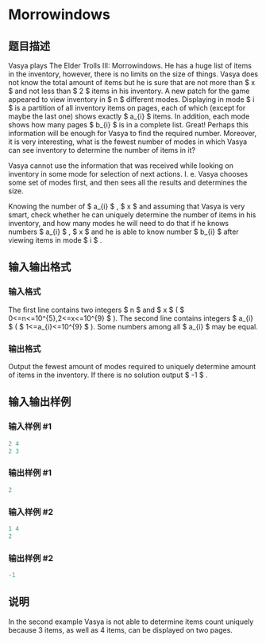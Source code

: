 # Morrowindows

## 题目描述

Vasya plays The Elder Trolls III: Morrowindows. He has a huge list of items in the inventory, however, there is no limits on the size of things. Vasya does not know the total amount of items but he is sure that are not more than $ x $ and not less than $ 2 $ items in his inventory. A new patch for the game appeared to view inventory in $ n $ different modes. Displaying in mode $ i $ is a partition of all inventory items on pages, each of which (except for maybe the last one) shows exactly $ a_{i} $ items. In addition, each mode shows how many pages $ b_{i} $ is in a complete list. Great! Perhaps this information will be enough for Vasya to find the required number. Moreover, it is very interesting, what is the fewest number of modes in which Vasya can see inventory to determine the number of items in it?

Vasya cannot use the information that was received while looking on inventory in some mode for selection of next actions. I. e. Vasya chooses some set of modes first, and then sees all the results and determines the size.

Knowing the number of $ a_{i} $ , $ x $ and assuming that Vasya is very smart, check whether he can uniquely determine the number of items in his inventory, and how many modes he will need to do that if he knows numbers $ a_{i} $ , $ x $ and he is able to know number $ b_{i} $ after viewing items in mode $ i $ .

## 输入输出格式

### 输入格式

The first line contains two integers $ n $ and $ x $ ( $ 0<=n<=10^{5},2<=x<=10^{9} $ ). The second line contains integers $ a_{i} $ ( $ 1<=a_{i}<=10^{9} $ ). Some numbers among all $ a_{i} $ may be equal.

### 输出格式

Output the fewest amount of modes required to uniquely determine amount of items in the inventory. If there is no solution output $ -1 $ .

## 输入输出样例

### 输入样例 #1

```cpp
2 4
2 3

```
### 输出样例 #1

```cpp
2

```
### 输入样例 #2

```cpp
1 4
2

```
### 输出样例 #2

```cpp
-1

```
## 说明

In the second example Vasya is not able to determine items count uniquely because 3 items, as well as 4 items, can be displayed on two pages.


